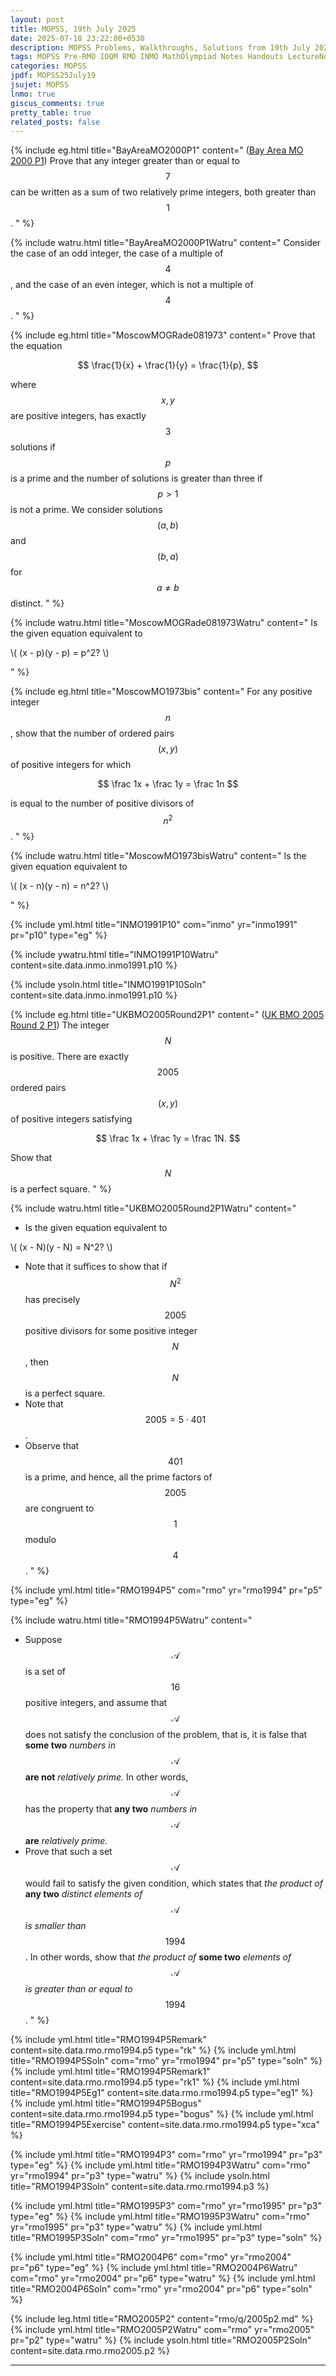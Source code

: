 ```yaml
---
layout: post
title: MOPSS, 19th July 2025
date: 2025-07-18 23:22:00+0530
description: MOPSS Problems, Walkthroughs, Solutions from 19th July 2025. Notes for Mathematics Olympiad, IOQM, RMO, INMO. Problem set, Solutions, Questions, Answers, Hints, Walkthroughs, Discussions, Solutions in pdf.
tags: MOPSS Pre-RMO IOQM RMO INMO MathOlympiad Notes Handouts LectureNotes
categories: MOPSS
jpdf: MOPSS25July19
jsujet: MOPSS
lnmo: true
giscus_comments: true
pretty_table: true
related_posts: false
---
```


{% include eg.html title="BayAreaMO2000P1" content="
  ([Bay Area MO 2000 P1](https://www.bamo.org/archives/examfiles/bamo2000examsol.pdf))
  Prove that any integer greater than or equal to $$ 7 $$ 
  can be written as a sum of two relatively
  prime integers, both greater than $$ 1 $$.
" %}

{% include watru.html title="BayAreaMO2000P1Watru" content="
  Consider the case of an odd integer, 
  the case of a multiple of $$ 4 $$, 
  and the case of an even integer, 
  which is not a multiple of $$ 4 $$.
" %}

{% include eg.html title="MoscowMOGRade081973" content="
  Prove that the equation 
  
  $$
  \frac{1}{x} + \frac{1}{y} = \frac{1}{p},
  $$

  where $$ x, y $$ are positive integers, has exactly $$ 3 $$ solutions 
  if $$ p $$ is a prime and the number of solutions is greater than three 
  if $$ p > 1 $$ is not a prime. 
  We consider solutions $$ (a, b) $$ and $$ (b, a) $$ for $$ a \neq b $$ distinct.
" %}

{% include watru.html title="MoscowMOGRade081973Watru" content="
  Is the given equation equivalent to
  
  \\(
  (x - p)(y - p) = p^2?
  \\)

" %}

{% include eg.html title="MoscowMO1973bis" content="
  For any positive integer $$ n $$, show that the number of ordered pairs
  $$ (x, y) $$ of positive integers for which
  
  $$
  \frac 1x + \frac 1y = \frac 1n
  $$

  is equal to the number of positive divisors of $$ n^2 $$.
" %}

{% include watru.html title="MoscowMO1973bisWatru" content="
  Is the given equation equivalent to
  
  \\(
  (x - n)(y - n) = n^2?
  \\)

" %}

{% include yml.html title="INMO1991P10" com="inmo" yr="inmo1991" pr="p10" type="eg" %}

{% include ywatru.html title="INMO1991P10Watru" content=site.data.inmo.inmo1991.p10 %}

{% include ysoln.html title="INMO1991P10Soln" content=site.data.inmo.inmo1991.p10 %}

{% include eg.html title="UKBMO2005Round2P1" content="
([UK BMO 2005 Round 2 P1](https://bmos.ukmt.org.uk/home/bmo2-2005.pdf))
  The integer $$ N $$ is positive. There are exactly $$ 2005 $$ ordered pairs $$ (x, y) $$ 
  of positive integers satisfying
  
  $$
  \frac 1x + \frac 1y = \frac 1N.
  $$
  
  Show that $$ N $$ is a perfect square.
" %}

{% include watru.html title="UKBMO2005Round2P1Watru" content="
  - Is the given equation equivalent to 
  
  \\(
  (x - N)(y - N) = N^2?
  \\)
  
  - Note that it suffices to show that 
  if $$ N^2 $$ has precisely $$ 2005 $$ positive divisors
  for some positive integer $$ N $$, 
  then $$ N $$ is a perfect square.
  - Note that $$ 2005 = 5 \cdot 401 $$.
  - Observe that $$ 401 $$ is a prime, and hence,
  all the prime factors of $$ 2005 $$ 
  are congruent to $$ 1 $$ modulo $$ 4 $$.
" %}

{% include yml.html title="RMO1994P5" com="rmo" yr="rmo1994" pr="p5" type="eg" %}

{% include watru.html title="RMO1994P5Watru" content="
  - Suppose $$ \mathcal{A} $$ is a set of $$ 16 $$ positive integers, 
  and assume that $$ \mathcal{A} $$ does not satisfy the conclusion of the problem, 
  that is, it is false that 
  **some two** *numbers in* $$ \mathcal{A} $$ **are not** *relatively prime.*
  In other words, $$ \mathcal{A} $$ has the property that 
  **any two** *numbers in* $$ \mathcal{A} $$ **are** *relatively prime.*
  - Prove that such a set $$ \mathcal{A} $$ 
  would fail to satisfy the given condition, 
  which states that 
  *the product of* **any two** *distinct elements of* $$ \mathcal{A} $$ *is smaller than* $$ 1994 $$.
  In other words, 
  show that 
  *the product of* **some two** *elements of* $$ \mathcal{A} $$ *is greater than or equal to* $$ 1994 $$.
" %}

{% include yml.html title="RMO1994P5Remark" content=site.data.rmo.rmo1994.p5 type="rk" %}
{% include yml.html title="RMO1994P5Soln" com="rmo" yr="rmo1994" pr="p5" type="soln" %}
{% include yml.html title="RMO1994P5Remark1" content=site.data.rmo.rmo1994.p5 type="rk1" %}
{% include yml.html title="RMO1994P5Eg1" content=site.data.rmo.rmo1994.p5 type="eg1" %}
{% include yml.html title="RMO1994P5Bogus" content=site.data.rmo.rmo1994.p5 type="bogus" %}
{% include yml.html title="RMO1994P5Exercise" content=site.data.rmo.rmo1994.p5 type="xca" %}

{% include yml.html title="RMO1994P3" com="rmo" yr="rmo1994" pr="p3" type="eg" %}
{% include yml.html title="RMO1994P3Watru" com="rmo" yr="rmo1994" pr="p3" type="watru" %}
{% include ysoln.html title="RMO1994P3Soln" content=site.data.rmo.rmo1994.p3 %}

{% include yml.html title="RMO1995P3" com="rmo" yr="rmo1995" pr="p3" type="eg" %}
{% include yml.html title="RMO1995P3Watru" com="rmo" yr="rmo1995" pr="p3" type="watru" %}
{% include yml.html title="RMO1995P3Soln" com="rmo" yr="rmo1995" pr="p3" type="soln" %}

{% include yml.html title="RMO2004P6" com="rmo" yr="rmo2004" pr="p6" type="eg" %}
{% include yml.html title="RMO2004P6Watru" com="rmo" yr="rmo2004" pr="p6" type="watru" %}
{% include yml.html title="RMO2004P6Soln" com="rmo" yr="rmo2004" pr="p6" type="soln" %}

{% include leg.html title="RMO2005P2" content="rmo/q/2005p2.md" %}
{% include yml.html title="RMO2005P2Watru" com="rmo" yr="rmo2005" pr="p2" type="watru" %}
{% include ysoln.html title="RMO2005P2Soln" content=site.data.rmo.rmo2005.p2 %}

---
